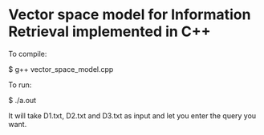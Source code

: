 Vector space model for Information Retrieval implemented in C++
===============================================================

To compile:

$ g++ vector_space_model.cpp

To run:

$ ./a.out

It will take D1.txt, D2.txt and D3.txt as input and let you enter the query you want.